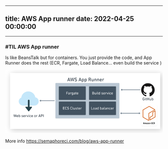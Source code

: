 
---
title: AWS App runner
date: 2022-04-25 00:00:00
---
---

### #TIL AWS App runner
Is like BeansTalk but for containers. You just provide the code, and App Runner does the rest (ECR, Fargate, Load Balance... even build the service )

![](<../obsidian/images/Pasted image 20220425092636.png>)

More info https://semaphoreci.com/blog/aws-app-runner